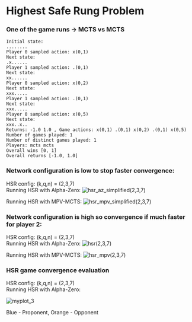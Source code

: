# Highest Safe Rung Problem

### One of the game runs -> MCTS vs MCTS

```
Initial state:
........
Player 0 sampled action: x(0,1)
Next state:
.x......
Player 1 sampled action: .(0,1)
Next state:
xx......
Player 0 sampled action: x(0,2)
Next state:
xxx.....
Player 1 sampled action: .(0,1)
Next state:
xxx.....
Player 0 sampled action: x(0,5)
Next state:
xxx..x..
Returns: -1.0 1.0 , Game actions: x(0,1) .(0,1) x(0,2) .(0,1) x(0,5)
Number of games played: 1
Number of distinct games played: 1
Players: mcts mcts
Overall wins [0, 1]
Overall returns [-1.0, 1.0]
```

### Network configuration is low to stop faster convergence:
HSR config: (k,q,n) = (2,3,7) \
Running HSR with Alpha-Zero:
![hsr_az_simplified(2,3,7)](https://user-images.githubusercontent.com/17771219/85291967-3b704280-b469-11ea-844d-fba6a7677a00.png)

Running HSR with MPV-MCTS:
![hsr_mpv_simplified(2,3,7)](https://user-images.githubusercontent.com/17771219/85291982-3f03c980-b469-11ea-910b-25ed97710507.png)

### Network configuration is high so convergence if much faster for player 2:
HSR config: (k,q,n) = (2,3,7) \
Running HSR with Alpha-Zero:
![hsr(2,3,7)](https://user-images.githubusercontent.com/17771219/85293180-fcdb8780-b46a-11ea-9926-d5ee2b1d8bc3.png)

Running HSR with MPV-MCTS:
![hsr_mpv(2,3,7)](https://user-images.githubusercontent.com/17771219/85293188-ffd67800-b46a-11ea-8fba-f9784a4f50a0.png)


### HSR game convergence evaluation 
HSR config: (k,q,n) = (2,3,7) \
Running HSR with Alpha-Zero:

![myplot_3](https://user-images.githubusercontent.com/17771219/87186453-87b8e080-c2b9-11ea-8b11-ea979ade36fd.png)

Blue - Proponent, Orange - Opponent

